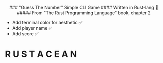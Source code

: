 <p align="center">
### "Guess The Number" Simple CLI Game
#### Written in Rust-lang 🦀
##### From "The Rust Programming Language" book, chapter 2

- Add terminal color for aesthetic ✅
- Add player name ✅
- Add score ✅

# R U S T A C E A N
</p>
